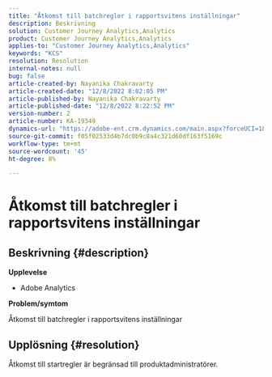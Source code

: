 ```yaml
---
title: "Åtkomst till batchregler i rapportsvitens inställningar"
description: Beskrivning
solution: Customer Journey Analytics,Analytics
product: Customer Journey Analytics,Analytics
applies-to: "Customer Journey Analytics,Analytics"
keywords: "KCS"
resolution: Resolution
internal-notes: null
bug: false
article-created-by: Nayanika Chakravarty
article-created-date: "12/8/2022 8:02:05 PM"
article-published-by: Nayanika Chakravarty
article-published-date: "12/8/2022 8:22:52 PM"
version-number: 2
article-number: KA-19349
dynamics-url: "https://adobe-ent.crm.dynamics.com/main.aspx?forceUCI=1&pagetype=entityrecord&etn=knowledgearticle&id=30f5942b-3377-ed11-81aa-6045bd006149"
source-git-commit: f05f02533d4b7dc0b9c8a4c321d60df163f5169c
workflow-type: tm+mt
source-wordcount: '45'
ht-degree: 8%

---
```


# Åtkomst till batchregler i rapportsvitens inställningar

## Beskrivning {#description}


<b>Upplevelse</b>

- Adobe Analytics

<b>Problem/symtom</b>

Åtkomst till batchregler i rapportsvitens inställningar


## Upplösning {#resolution}


Åtkomst till startregler är begränsad till produktadministratörer.
